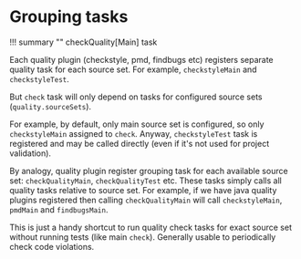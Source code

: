 # Grouping tasks

!!! summary ""
    checkQuality\[Main] task

Each quality plugin (checkstyle, pmd, findbugs etc) registers separate quality task for each source set. 
For example, `checkstyleMain` and `checkstyleTest`.

But `check`  task will only depend on tasks for configured source sets (`quality.sourceSets`).

For example, by default, only main source set is configured, so only `checkstyleMain` assigned to `check`.
Anyway, `checkstyleTest` task is registered and may be called directly (even if it's not used for project validation).

By analogy, quality plugin register grouping task for each available source set: `checkQualityMain`, `checkQualityTest` etc.
These tasks simply calls all quality tasks relative to source set. 
For example, if we have java quality plugins registered then calling `checkQualityMain` will call
`checkstyleMain`, `pmdMain` and `findbugsMain`.

This is just a handy shortcut to run quality check tasks for exact source set without running tests (like main `check`).
Generally usable to periodically check code violations. 